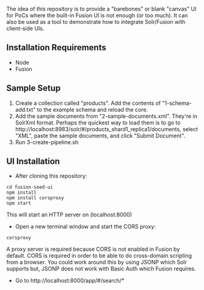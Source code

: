 

The idea of this repository is to provide a "barebones" or blank "canvas" UI for PoCs where the built-in Fusion UI is not enough (or too much). It can also be used as a tool to demonstrate how to integrate Solr/Fusion with client-side UIs.

## Installation Requirements
* Node
* Fusion

## Sample Setup
1. Create a collection called "products". Add the contents of "1-schema-add.txt" to the example schema and reload the core.
2. Add the sample documents from "2-sample-documents.xml". They're in SolrXml format. Perhaps the quickest way to load them is to go to http://localhost:8983/solr/#/products_shard1_replica1/documents, select "XML", paste the sample documents, and click "Submit Document".
3. Run 3-create-pipeline.sh 

## UI Installation
* After cloning this repository:
~~~
cd fusion-seed-ui
npm install
npm install corsproxy
npm start
~~~
This will start an HTTP server on (localhost:8000)

* Open a new terminal window and start the CORS proxy:
~~~  
corsproxy
~~~
A proxy server is required because CORS is not enabled in Fusion by default. CORS is required in order to be able to do cross-domain scripting from a browser. You could work around this by using JSONP which Solr supports but, JSONP does not work with Basic Auth which Fusion requires.

* Go to http://localhost:8000/app/#/search/*

